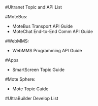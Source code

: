 #Ultranet Topic and API List

#MoteBus:
*  MoteBus Transport API Guide
*  MoteChat End-to-End Comm API Guide

#WebMMS:
*  WebMMS Programming API Guide

#Apps
*  SmartScreen Topic Guide

#Mote Sphere:
*  Mote Topic Guide





#UltraBuilder Develop List